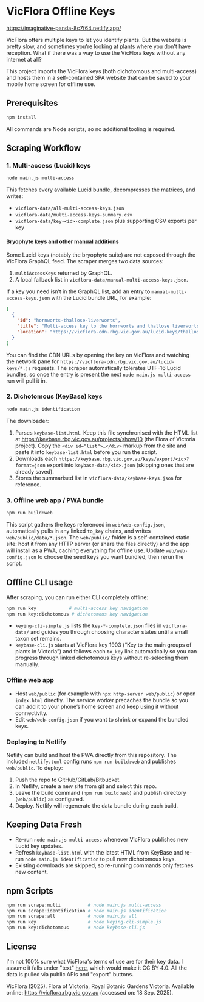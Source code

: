 # VicFlora Offline Keys

https://imaginative-panda-8c7f64.netlify.app/

VicFlora offers multiple keys to let you identify plants. But the website is pretty slow, and sometimes you're looking at plants where you don't have reception. What if there was a way to use the VicFlora keys without any internet at all?

This project imports the VicFlora keys (both dichotomous and multi-access) and hosts them in a self-contained SPA website that can be saved to your mobile home screen for offline use.

## Prerequisites

```bash
npm install
```

All commands are Node scripts, so no additional tooling is required.

## Scraping Workflow

### 1. Multi-access (Lucid) keys

```bash
node main.js multi-access
```

This fetches every available Lucid bundle, decompresses the matrices, and writes:

- `vicflora-data/all-multi-access-keys.json`
- `vicflora-data/multi-access-keys-summary.csv`
- `vicflora-data/key-<id>-complete.json` plus supporting CSV exports per key

#### Bryophyte keys and other manual additions

Some Lucid keys (notably the bryophyte suite) are not exposed through the
VicFlora GraphQL feed. The scraper merges two data sources:

1. `multiAccessKeys` returned by GraphQL.
2. A local fallback list in `vicflora-data/manual-multi-access-keys.json`.

If a key you need isn’t in the GraphQL list, add an entry to
`manual-multi-access-keys.json` with the Lucid bundle URL, for example:

```json
[
  {
    "id": "hornworts-thallose-liverworts",
    "title": "Multi-access key to the hornworts and thallose liverworts of Victoria",
    "location": "https://vicflora-cdn.rbg.vic.gov.au/lucid-keys/thallose-liverworts-and-hornworts.js"
  }
]
```

You can find the CDN URLs by opening the key on VicFlora and watching the
network pane for `https://vicflora-cdn.rbg.vic.gov.au/lucid-keys/*.js` requests.
The scraper automatically tolerates UTF-16 Lucid bundles, so once the entry is
present the next `node main.js multi-access` run will pull it in.

### 2. Dichotomous (KeyBase) keys

```bash
node main.js identification
```

The downloader:

1. Parses `keybase-list.html`. Keep this file synchronised with the HTML list at
   <https://keybase.rbg.vic.gov.au/projects/show/10> (the Flora of Victoria project).
   Copy the `<div id="list">…</div>` markup from the site and paste it into
   `keybase-list.html` before you run the script.
2. Downloads each `https://keybase.rbg.vic.gov.au/keys/export/<id>?format=json`
   export into `keybase-data/<id>.json` (skipping ones that are already saved).
3. Stores the summarised list in `vicflora-data/keybase-keys.json` for reference.

### 3. Offline web app / PWA bundle

```bash
npm run build:web
```

This script gathers the keys referenced in `web/web-config.json`, automatically
pulls in any linked `to_key` chains, and writes `web/public/data/*.json`. The
`web/public/` folder is a self-contained static site: host it from any HTTP
server (or share the files directly) and the app will install as a PWA, caching
everything for offline use. Update `web/web-config.json` to choose the seed keys
you want bundled, then rerun the script.

## Offline CLI usage

After scraping, you can run either CLI completely offline:

```bash
npm run key            # multi-access key navigation
npm run key:dichotomous # dichotomous key navigation
```

- `keying-cli-simple.js` lists the `key-*-complete.json` files in `vicflora-data/` and guides you through choosing character states until a small taxon set remains.
- `keybase-cli.js` starts at VicFlora key 1903 (“Key to the main groups of plants in Victoria”) and follows each `to_key` link automatically so you can progress through linked dichotomous keys without re-selecting them manually.

### Offline web app

- Host `web/public` (for example with `npx http-server web/public`) or open
  `index.html` directly. The service worker precaches the bundle so you can add it
  to your phone’s home screen and keep using it without connectivity.
- Edit `web/web-config.json` if you want to shrink or expand the bundled keys.

### Deploying to Netlify

Netlify can build and host the PWA directly from this repository. The included
`netlify.toml` config runs `npm run build:web` and publishes `web/public`. To deploy:

1. Push the repo to GitHub/GitLab/Bitbucket.
2. In Netlify, create a new site from git and select this repo.
3. Leave the build command (`npm run build:web`) and publish directory (`web/public`) as
   configured.
4. Deploy. Netlify will regenerate the data bundle during each build.

## Keeping Data Fresh

- Re-run `node main.js multi-access` whenever VicFlora publishes new Lucid key updates.
- Refresh `keybase-list.html` with the latest HTML from KeyBase and re-run `node main.js identification` to pull new dichotomous keys.
- Existing downloads are skipped, so re-running commands only fetches new content.

## npm Scripts

```bash
npm run scrape:multi          # node main.js multi-access
npm run scrape:identification # node main.js identification
npm run scrape:all            # node main.js all
npm run key                   # node keying-cli-simple.js
npm run key:dichotomous       # node keybase-cli.js
```

## License

I'm not 100% sure what VicFlora's terms of use are for their key data. I assume it falls under "text" [here](https://vicflora.rbg.vic.gov.au/pages/copyright), which would make it CC BY 4.0. All the data is pulled via public APIs and "export" buttons.

VicFlora (2025). Flora of Victoria, Royal Botanic Gardens Victoria. Available online: https://vicflora.rbg.vic.gov.au (accessed on: 18 Sep. 2025).
